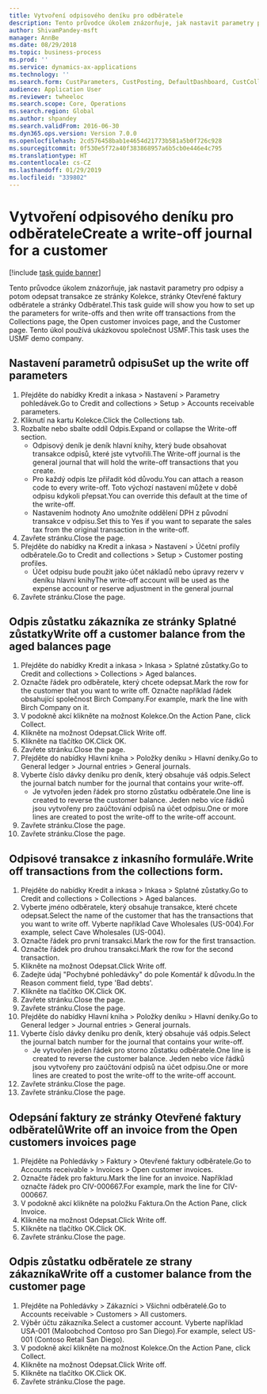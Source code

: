 ```yaml
---
title: Vytvoření odpisového deníku pro odběratele
description: Tento průvodce úkolem znázorňuje, jak nastavit parametry pro odpisy a potom odepsat transakce ze stránky Kolekce, stránky Otevřené faktury odběratele a stránky Odběratel.
author: ShivamPandey-msft
manager: AnnBe
ms.date: 08/29/2018
ms.topic: business-process
ms.prod: ''
ms.service: dynamics-ax-applications
ms.technology: ''
ms.search.form: CustParameters, CustPosting, DefaultDashboard, CustCollectionsPoolsListPage, CustWriteOff, LedgerJournalTable, LedgerJournalTransDaily, CustCollections, CustOpenInvoicesListPage, CustTable
audience: Application User
ms.reviewer: twheeloc
ms.search.scope: Core, Operations
ms.search.region: Global
ms.author: shpandey
ms.search.validFrom: 2016-06-30
ms.dyn365.ops.version: Version 7.0.0
ms.openlocfilehash: 2cd576458bab1e4654d21773b581a5b0f726c928
ms.sourcegitcommit: 0f530e5f72a40f383868957a6b5cb0e446e4c795
ms.translationtype: HT
ms.contentlocale: cs-CZ
ms.lasthandoff: 01/29/2019
ms.locfileid: "339802"
---
```

# <a name="create-a-write-off-journal-for-a-customer"></a><span data-ttu-id="40c24-103">Vytvoření odpisového deníku pro odběratele</span><span class="sxs-lookup"><span data-stu-id="40c24-103">Create a write-off journal for a customer</span></span>

[!include [task guide banner](../../includes/task-guide-banner.md)]

<span data-ttu-id="40c24-104">Tento průvodce úkolem znázorňuje, jak nastavit parametry pro odpisy a potom odepsat transakce ze stránky Kolekce, stránky Otevřené faktury odběratele a stránky Odběratel.</span><span class="sxs-lookup"><span data-stu-id="40c24-104">This task guide will show you how to set up the parameters for write-offs and then write off transactions from the Collections page, the Open customer invoices page, and the Customer page.</span></span> <span data-ttu-id="40c24-105">Tento úkol používá ukázkovou společnost USMF.</span><span class="sxs-lookup"><span data-stu-id="40c24-105">This task uses the USMF demo company.</span></span>


## <a name="set-up-the-write-off-parameters"></a><span data-ttu-id="40c24-106">Nastavení parametrů odpisu</span><span class="sxs-lookup"><span data-stu-id="40c24-106">Set up the write off parameters</span></span>
1. <span data-ttu-id="40c24-107">Přejděte do nabídky Kredit a inkasa > Nastavení > Parametry pohledávek.</span><span class="sxs-lookup"><span data-stu-id="40c24-107">Go to Credit and collections > Setup > Accounts receivable parameters.</span></span>
2. <span data-ttu-id="40c24-108">Kliknutí na kartu Kolekce.</span><span class="sxs-lookup"><span data-stu-id="40c24-108">Click the Collections tab.</span></span>
3. <span data-ttu-id="40c24-109">Rozbalte nebo sbalte oddíl Odpis.</span><span class="sxs-lookup"><span data-stu-id="40c24-109">Expand or collapse the Write-off section.</span></span>
    * <span data-ttu-id="40c24-110">Odpisový deník je deník hlavní knihy, který bude obsahovat transakce odpisů, které jste vytvořili.</span><span class="sxs-lookup"><span data-stu-id="40c24-110">The Write-off journal is the general journal that will hold the write-off transactions that you create.</span></span>  
    * <span data-ttu-id="40c24-111">Pro každý odpis lze přiřadit kód důvodu.</span><span class="sxs-lookup"><span data-stu-id="40c24-111">You can attach a reason code to every write-off.</span></span> <span data-ttu-id="40c24-112">Toto výchozí nastavení můžete v době odpisu kdykoli přepsat.</span><span class="sxs-lookup"><span data-stu-id="40c24-112">You can override this default at the time of the write-off.</span></span>  
    * <span data-ttu-id="40c24-113">Nastavením hodnoty Ano umožníte oddělení DPH z původní transakce v odpisu.</span><span class="sxs-lookup"><span data-stu-id="40c24-113">Set this to Yes if you want to separate the sales tax from the original transaction in the write-off.</span></span>  
4. <span data-ttu-id="40c24-114">Zavřete stránku.</span><span class="sxs-lookup"><span data-stu-id="40c24-114">Close the page.</span></span>
5. <span data-ttu-id="40c24-115">Přejděte do nabídky na Kredit a inkasa > Nastavení > Účetní profily odběratele.</span><span class="sxs-lookup"><span data-stu-id="40c24-115">Go to Credit and collections > Setup > Customer posting profiles.</span></span>
    * <span data-ttu-id="40c24-116">Účet odpisu bude použit jako účet nákladů nebo úpravy rezerv v deníku hlavní knihy</span><span class="sxs-lookup"><span data-stu-id="40c24-116">The write-off account will be used as the expense account or reserve adjustment in the general journal</span></span>   
6. <span data-ttu-id="40c24-117">Zavřete stránku.</span><span class="sxs-lookup"><span data-stu-id="40c24-117">Close the page.</span></span>

## <a name="write-off-a-customer-balance-from-the-aged-balances-page"></a><span data-ttu-id="40c24-118">Odpis zůstatku zákazníka ze stránky Splatné zůstatky</span><span class="sxs-lookup"><span data-stu-id="40c24-118">Write off a customer balance from the aged balances page</span></span>
1. <span data-ttu-id="40c24-119">Přejděte do nabídky Kredit a inkasa > Inkasa > Splatné zůstatky.</span><span class="sxs-lookup"><span data-stu-id="40c24-119">Go to Credit and collections > Collections > Aged balances.</span></span>
2. <span data-ttu-id="40c24-120">Označte řádek pro odběratele, který chcete odepsat.</span><span class="sxs-lookup"><span data-stu-id="40c24-120">Mark the row for the customer that you want to write off.</span></span> <span data-ttu-id="40c24-121">Označte například řádek obsahující společnost Birch Company.</span><span class="sxs-lookup"><span data-stu-id="40c24-121">For example, mark the line with Birch Company on it.</span></span>
3. <span data-ttu-id="40c24-122">V podokně akcí klikněte na možnost Kolekce.</span><span class="sxs-lookup"><span data-stu-id="40c24-122">On the Action Pane, click Collect.</span></span>
4. <span data-ttu-id="40c24-123">Klikněte na možnost Odepsat.</span><span class="sxs-lookup"><span data-stu-id="40c24-123">Click Write off.</span></span>
5. <span data-ttu-id="40c24-124">Klikněte na tlačítko OK.</span><span class="sxs-lookup"><span data-stu-id="40c24-124">Click OK.</span></span>
6. <span data-ttu-id="40c24-125">Zavřete stránku.</span><span class="sxs-lookup"><span data-stu-id="40c24-125">Close the page.</span></span>
7. <span data-ttu-id="40c24-126">Přejděte do nabídky Hlavní kniha > Položky deníku > Hlavní deníky.</span><span class="sxs-lookup"><span data-stu-id="40c24-126">Go to General ledger > Journal entries > General journals.</span></span>
8. <span data-ttu-id="40c24-127">Vyberte číslo dávky deníku pro deník, který obsahuje váš odpis.</span><span class="sxs-lookup"><span data-stu-id="40c24-127">Select the journal batch number for the journal that contains your write-off.</span></span>
    * <span data-ttu-id="40c24-128">Je vytvořen jeden řádek pro storno zůstatku odběratele.</span><span class="sxs-lookup"><span data-stu-id="40c24-128">One line is created to reverse the customer balance.</span></span> <span data-ttu-id="40c24-129">Jeden nebo více řádků jsou vytvořeny pro zaúčtování odpisů na účet odpisu.</span><span class="sxs-lookup"><span data-stu-id="40c24-129">One or more lines are created to post the write-off to the write-off account.</span></span>  
9. <span data-ttu-id="40c24-130">Zavřete stránku.</span><span class="sxs-lookup"><span data-stu-id="40c24-130">Close the page.</span></span>
10. <span data-ttu-id="40c24-131">Zavřete stránku.</span><span class="sxs-lookup"><span data-stu-id="40c24-131">Close the page.</span></span>

## <a name="write-off-transactions-from-the-collections-form"></a><span data-ttu-id="40c24-132">Odpisové transakce z inkasního formuláře.</span><span class="sxs-lookup"><span data-stu-id="40c24-132">Write off transactions from the collections form.</span></span>
1. <span data-ttu-id="40c24-133">Přejděte do nabídky Kredit a inkasa > Inkasa > Splatné zůstatky.</span><span class="sxs-lookup"><span data-stu-id="40c24-133">Go to Credit and collections > Collections > Aged balances.</span></span>
2. <span data-ttu-id="40c24-134">Vyberte jméno odběratele, který obsahuje transakce, které chcete odepsat.</span><span class="sxs-lookup"><span data-stu-id="40c24-134">Select the name of the customer that has the transactions that you want to write off.</span></span> <span data-ttu-id="40c24-135">Vyberte například Cave Wholesales (US-004).</span><span class="sxs-lookup"><span data-stu-id="40c24-135">For example, select Cave Wholesales (US-004).</span></span>
3. <span data-ttu-id="40c24-136">Označte řádek pro první transakci.</span><span class="sxs-lookup"><span data-stu-id="40c24-136">Mark the row for the first transaction.</span></span>
4. <span data-ttu-id="40c24-137">Označte řádek pro druhou transakci.</span><span class="sxs-lookup"><span data-stu-id="40c24-137">Mark the row for the second transaction.</span></span>
5. <span data-ttu-id="40c24-138">Klikněte na možnost Odepsat.</span><span class="sxs-lookup"><span data-stu-id="40c24-138">Click Write off.</span></span>
6. <span data-ttu-id="40c24-139">Zadejte údaj "Pochybné pohledávky" do pole Komentář k důvodu.</span><span class="sxs-lookup"><span data-stu-id="40c24-139">In the Reason comment field, type 'Bad debts'.</span></span>
7. <span data-ttu-id="40c24-140">Klikněte na tlačítko OK.</span><span class="sxs-lookup"><span data-stu-id="40c24-140">Click OK.</span></span>
8. <span data-ttu-id="40c24-141">Zavřete stránku.</span><span class="sxs-lookup"><span data-stu-id="40c24-141">Close the page.</span></span>
9. <span data-ttu-id="40c24-142">Zavřete stránku.</span><span class="sxs-lookup"><span data-stu-id="40c24-142">Close the page.</span></span>
10. <span data-ttu-id="40c24-143">Přejděte do nabídky Hlavní kniha > Položky deníku > Hlavní deníky.</span><span class="sxs-lookup"><span data-stu-id="40c24-143">Go to General ledger > Journal entries > General journals.</span></span>
11. <span data-ttu-id="40c24-144">Vyberte číslo dávky deníku pro deník, který obsahuje váš odpis.</span><span class="sxs-lookup"><span data-stu-id="40c24-144">Select the journal batch number for the journal that contains your write-off.</span></span>
    * <span data-ttu-id="40c24-145">Je vytvořen jeden řádek pro storno zůstatku odběratele.</span><span class="sxs-lookup"><span data-stu-id="40c24-145">One line is created to reverse the customer balance.</span></span> <span data-ttu-id="40c24-146">Jeden nebo více řádků jsou vytvořeny pro zaúčtování odpisů na účet odpisu.</span><span class="sxs-lookup"><span data-stu-id="40c24-146">One or more lines are created to post the write-off to the write-off account.</span></span>  
12. <span data-ttu-id="40c24-147">Zavřete stránku.</span><span class="sxs-lookup"><span data-stu-id="40c24-147">Close the page.</span></span>
13. <span data-ttu-id="40c24-148">Zavřete stránku.</span><span class="sxs-lookup"><span data-stu-id="40c24-148">Close the page.</span></span>

## <a name="write-off-an-invoice-from-the-open-customers-invoices-page"></a><span data-ttu-id="40c24-149">Odepsání faktury ze stránky Otevřené faktury odběratelů</span><span class="sxs-lookup"><span data-stu-id="40c24-149">Write off an invoice from the Open customers invoices page</span></span>
1. <span data-ttu-id="40c24-150">Přejděte na Pohledávky > Faktury > Otevřené faktury odběratele.</span><span class="sxs-lookup"><span data-stu-id="40c24-150">Go to Accounts receivable > Invoices > Open customer invoices.</span></span>
2. <span data-ttu-id="40c24-151">Označte řádek pro fakturu.</span><span class="sxs-lookup"><span data-stu-id="40c24-151">Mark the line for an invoice.</span></span> <span data-ttu-id="40c24-152">Například označte řádek pro CIV-000667.</span><span class="sxs-lookup"><span data-stu-id="40c24-152">For example, mark the line for CIV-000667.</span></span>
3. <span data-ttu-id="40c24-153">V podokně akcí klikněte na položku Faktura.</span><span class="sxs-lookup"><span data-stu-id="40c24-153">On the Action Pane, click Invoice.</span></span>
4. <span data-ttu-id="40c24-154">Klikněte na možnost Odepsat.</span><span class="sxs-lookup"><span data-stu-id="40c24-154">Click Write off.</span></span>
5. <span data-ttu-id="40c24-155">Klikněte na tlačítko OK.</span><span class="sxs-lookup"><span data-stu-id="40c24-155">Click OK.</span></span>
6. <span data-ttu-id="40c24-156">Zavřete stránku.</span><span class="sxs-lookup"><span data-stu-id="40c24-156">Close the page.</span></span>

## <a name="write-off-a-customer-balance-from-the-customer-page"></a><span data-ttu-id="40c24-157">Odpis zůstatku odběratele ze strany zákazníka</span><span class="sxs-lookup"><span data-stu-id="40c24-157">Write off a customer balance from the customer page</span></span>
1. <span data-ttu-id="40c24-158">Přejděte na Pohledávky > Zákazníci > Všichni odběratelé.</span><span class="sxs-lookup"><span data-stu-id="40c24-158">Go to Accounts receivable > Customers > All customers.</span></span>
2. <span data-ttu-id="40c24-159">Výběr účtu zákazníka.</span><span class="sxs-lookup"><span data-stu-id="40c24-159">Select a customer account.</span></span> <span data-ttu-id="40c24-160">Vyberte například USA-001 (Maloobchod Contoso pro San Diego).</span><span class="sxs-lookup"><span data-stu-id="40c24-160">For example, select US-001 (Contoso Retail San Diego).</span></span>
3. <span data-ttu-id="40c24-161">V podokně akcí klikněte na možnost Kolekce.</span><span class="sxs-lookup"><span data-stu-id="40c24-161">On the Action Pane, click Collect.</span></span>
4. <span data-ttu-id="40c24-162">Klikněte na možnost Odepsat.</span><span class="sxs-lookup"><span data-stu-id="40c24-162">Click Write off.</span></span>
5. <span data-ttu-id="40c24-163">Klikněte na tlačítko OK.</span><span class="sxs-lookup"><span data-stu-id="40c24-163">Click OK.</span></span>
6. <span data-ttu-id="40c24-164">Zavřete stránku.</span><span class="sxs-lookup"><span data-stu-id="40c24-164">Close the page.</span></span>

